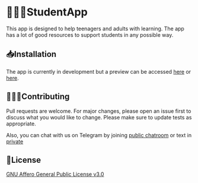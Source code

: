 # 👨🏻‍🎓StudentApp

This app is designed to help teenagers and adults with learning. The app has a lot of good resources to support students in any possible way.

## 📥Installation

The app is currently in development but a preview can be accessed [here](https://student-app228.netlify.app) or [here](https://thecyberbro.github.io/StudentApp/StudentApp/).

## 👩🏻‍💻Contributing
Pull requests are welcome. For major changes, please open an issue first to discuss what you would like to change. Please make sure to update tests as appropriate.

Also, you can chat with us on Telegram by joining
[public chatroom](https://t.me/blackhathackerschat) or text in
[private](https://t.me/thecyberbro)

## 📃License
[GNU Affero General Public License v3.0](https://choosealicense.com/licenses/agpl-3.0/)
